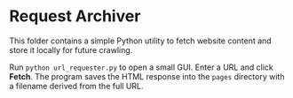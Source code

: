 # Request Archiver

This folder contains a simple Python utility to fetch website content and store it locally for future crawling.

Run `python url_requester.py` to open a small GUI. Enter a URL and click **Fetch**. The program saves the HTML response into the `pages` directory with a filename derived from the full URL.

